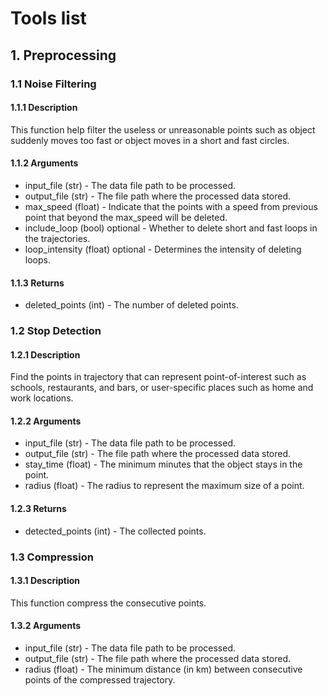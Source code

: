 # Tools list
## 1. Preprocessing
### 1.1 Noise Filtering
#### 1.1.1 Description
This function help filter the useless or unreasonable points such as object suddenly moves too fast or object moves in a short and fast circles.
#### 1.1.2 Arguments
- input_file (str) - The data file path to be processed.
- output_file (str) - The file path where the processed data stored.
- max_speed (float) - Indicate that the points with a speed from previous point that beyond the max_speed will be deleted.
- include_loop (bool) optional - Whether to delete short and fast loops in the trajectories.
- loop_intensity (float) optional - Determines the intensity of deleting loops.
#### 1.1.3 Returns
- deleted_points (int) - The number of deleted points.

### 1.2 Stop Detection
#### 1.2.1 Description
Find the points in trajectory that can represent point-of-interest such as schools, restaurants, and bars, or user-specific places such as home and work locations.
#### 1.2.2 Arguments
- input_file (str) - The data file path to be processed.
- output_file (str) - The file path where the processed data stored.
- stay_time (float) - The minimum minutes that the object stays in the point.
- radius (float) - The radius to represent the maximum size of a point.
#### 1.2.3 Returns
- detected_points (int) - The collected points.

### 1.3 Compression
#### 1.3.1 Description
This function compress the consecutive points.
#### 1.3.2 Arguments
- input_file (str) - The data file path to be processed.
- output_file (str) - The file path where the processed data stored.
- radius (float) - The minimum distance (in km) between consecutive points of the compressed trajectory.